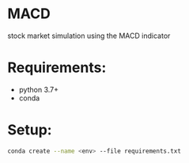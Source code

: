# MACD
stock market simulation using the MACD indicator

# Requirements:
- python 3.7+
- conda

# Setup:
```bash
conda create --name <env> --file requirements.txt
```
